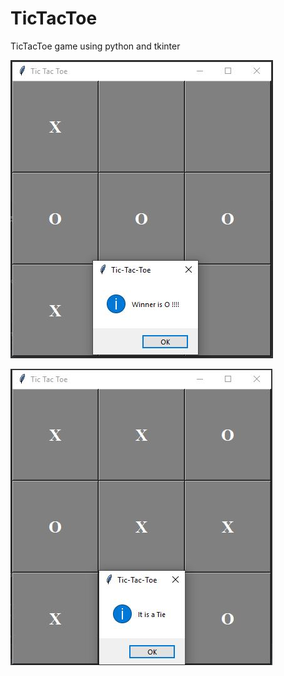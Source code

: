 # TicTacToe
TicTacToe game using python and tkinter

![alt text](https://github.com/YashSerai/TicTacToe/blob/main/Winning.JPG)

![alt text](https://github.com/YashSerai/TicTacToe/blob/main/Tie.JPG)
